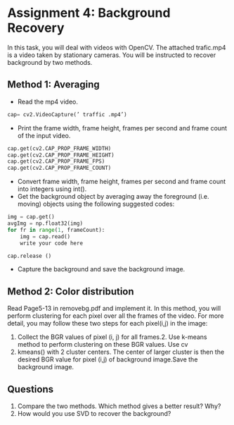 # Assignment 4: Background Recovery

In this task, you will deal with videos with OpenCV. The attached trafic.mp4 is a video taken by stationary cameras. You will be instructed to recover background by two methods.

## Method 1: Averaging

* Read the mp4 video.

```python
cap= cv2.VideoCapture(’ traffic .mp4’)
```

* Print the frame width, frame height, frames per second and frame count of the input video.

```python
cap.get(cv2.CAP_PROP_FRAME_WIDTH) 
cap.get(cv2.CAP_PROP_FRAME_HEIGHT) 
cap.get(cv2.CAP_PROP_FRAME_FPS) 
cap.get(cv2.CAP_PROP_FRAME_COUNT)
```

* Convert frame width, frame height, frames per second and frame count into integers using int().
* Get the background object by averaging away the foreground (i.e. moving) objects using the following suggested codes: 

```python
img = cap.get() 
avgImg = np.float32(img) 
for fr in range(1, frameCount): 
	img = cap.read() 
	write your code here 

cap.release () 
```

* Capture the background and save the background image.  

## Method 2: Color distribution

Read Page5-13 in removebg.pdf and implement it. In this method, you will perform clustering for each pixel over all the frames of the video. For more detail, you may follow these two steps for each pixel(i,j) in the image:

1. Collect the BGR values of pixel (i, j) for all frames.2. Use k-means method to perform clustering on these BGR values. Use cv
2. kmeans() with 2 cluster centers. The center of larger cluster is then the desired BGR value for pixel (i,j) of background image.Save the background image.

## Questions

1. Compare the two methods. Which method gives a better result? Why?
2. How would you use SVD to recover the background?